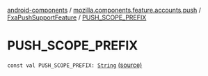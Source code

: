 [android-components](../../index.md) / [mozilla.components.feature.accounts.push](../index.md) / [FxaPushSupportFeature](index.md) / [PUSH_SCOPE_PREFIX](./-p-u-s-h_-s-c-o-p-e_-p-r-e-f-i-x.md)

# PUSH_SCOPE_PREFIX

`const val PUSH_SCOPE_PREFIX: `[`String`](https://kotlinlang.org/api/latest/jvm/stdlib/kotlin/-string/index.html) [(source)](https://github.com/mozilla-mobile/android-components/blob/master/components/feature/accounts-push/src/main/java/mozilla/components/feature/accounts/push/FxaPushSupportFeature.kt#L93)